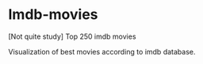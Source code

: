 # Imdb-movies
[Not quite study] Top 250 imdb movies

Visualization of best movies according to imdb database. 
